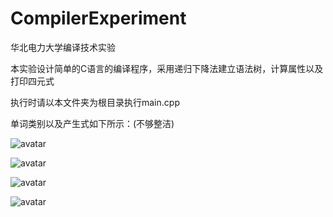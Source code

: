 # CompilerExperiment

华北电力大学编译技术实验

本实验设计简单的C语言的编译程序，采用递归下降法建立语法树，计算属性以及打印四元式

执行时请以本文件夹为根目录执行main.cpp

单词类别以及产生式如下所示：(不够整洁)

![avatar](./TokenIMG1.jpg)

![avatar](./TokenIMG2.jpg)

![avatar](./ProductionIMG1.jpg)

![avatar](./ProductionIMG2.jpg)